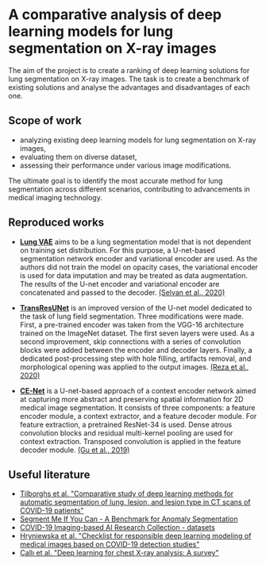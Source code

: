 # A comparative analysis of deep learning models for lung segmentation on X-ray images

The aim of the project is to create a ranking of deep learning solutions for lung segmentation on X-ray images. 
The task is to create a benchmark of existing solutions and analyse the advantages and disadvantages of each one.

## Scope of work
- analyzing existing deep learning models for lung segmentation on X-ray images,
- evaluating them on diverse dataset, 
- assessing their performance under various image modifications. 

The ultimate goal is to identify the most accurate method for lung segmentation across different scenarios, contributing to advancements in medical imaging technology.

## Reproduced works

- [**Lung VAE**](./LungVAE) aims to be a lung segmentation model that is not dependent on training set distribution. For this purpose, a U-net-based segmentation network encoder and variational encoder are used. As the authors did not train the model on opacity cases, the variational encoder is used for data imputation and may be treated as data augmentation. The results of the U-net encoder and variational encoder are concatenated and passed to the decoder. [(Selvan et al., 2020)](https://arxiv.org/abs/2005.10052)

- [**TransResUNet**](./TransResUNet) is an improved version of the U-net model dedicated to the task of lung field segmentation. Three modifications were made. First, a pre-trained encoder was taken from the VGG-16 architecture trained on the ImageNet dataset. The first seven layers were used. As a second improvement, skip connections with a series of convolution blocks were added between the encoder and decoder layers. Finally, a dedicated post-processing step with hole filling, artifacts removal, and morphological opening was applied to the output images. [(Reza et al., 2020)](https://doi.org/10.1109/TENSYMP50017.2020.9230835)

- [**CE-Net**](./CE-Net) is a U-net-based approach of a context encoder network aimed at capturing more abstract and preserving spatial information for 2D medical image segmentation. It consists of three components: a feature encoder module, a context extractor, and a feature decoder module. For feature extraction, a pretrained ResNet-34 is used. Dense atrous convolution blocks and residual multi-kernel pooling are used for context extraction. Transposed convolution is applied in the feature decoder module. [(Gu et al., 2019)](https://doi.org/10.1109/TMI.2019.2903562)


## Useful literature

- [Tilborghs et al. "Comparative study of deep learning methods for automatic segmentation of lung, lesion, and lesion type in CT scans of COVID-19 patients"](https://arxiv.org/abs/2007.15546)
- [Segment Me If You Can - A Benchmark for Anomaly Segmentation](https://segmentmeifyoucan.com/)
- [COVID-19 Imaging-based AI Research Collection - datasets](https://github.com/HzFu/COVID19_imaging_AI_paper_list/blob/master/README.md#dataset)
- [Hryniewska et al. "Checklist for responsible deep learning modeling of medical images based on COVID-19 detection studies"](https://doi.org/10.1016/j.patcog.2021.108035)
- [Çallı et al. "Deep learning for chest X-ray analysis: A survey"](https://doi.org/10.1016/j.media.2021.102125)
